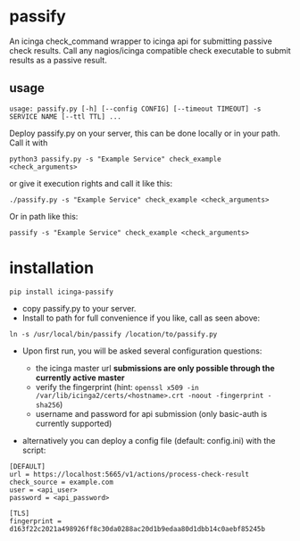 # passify

An icinga check_command wrapper to icinga api for submitting passive check results.
Call any nagios/icinga compatible check executable to submit results as a passive result.

## usage

`usage: passify.py [-h] [--config CONFIG] [--timeout TIMEOUT] -s SERVICE NAME [--ttl TTL] ...`

Deploy passify.py on your server, this can be done locally or in your path. Call it with

`python3 passify.py -s "Example Service" check_example <check_arguments>`

or give it execution rights and call it like this:

`./passify.py -s "Example Service" check_example <check_arguments>`

Or in path like this:

`passify -s "Example Service" check_example <check_arguments>`

# installation

`pip install icinga-passify`

* copy passify.py to your server.
* Install to path for full convenience if you like, call as seen above:

`ln -s /usr/local/bin/passify /location/to/passify.py`

* Upon first run, you will be asked several configuration questions:

  * the icinga master url **submissions are only possible through the currently active master**
  * verify the fingerprint (hint: `openssl x509 -in /var/lib/icinga2/certs/<hostname>.crt -noout -fingerprint -sha256`)
  * username and password for api submission (only basic-auth is currently supported)

* alternatively you can deploy a config file (default: config.ini) with the script:

```
[DEFAULT]
url = https://localhost:5665/v1/actions/process-check-result
check_source = example.com
user = <api_user>
password = <api_password>

[TLS]
fingerprint = d163f22c2021a498926ff8c30da0288ac20d1b9edaa80d1dbb14c0aebf85245b
```

